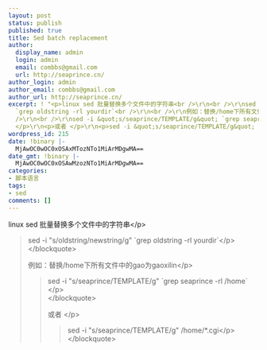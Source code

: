```yaml
---
layout: post
status: publish
published: true
title: Sed batch replacement
author:
  display_name: admin
  login: admin
  email: combbs@gmail.com
  url: http://seaprince.cn/
author_login: admin
author_email: combbs@gmail.com
author_url: http://seaprince.cn/
excerpt: ! "<p>linux sed 批量替换多个文件中的字符串<br />\r\n<br />\r\nsed -i &quot;s/oldstring/newstring/g&quot;
  `grep oldstring -rl yourdir`<br />\r\n<br />\r\n例如：替换/home下所有文件中的gao为gaoxilin<br
  />\r\n<br />\r\nsed -i &quot;s/seaprince/TEMPLATE/g&quot; `grep seaprince -rl /home`
  </p>\r\n<p>或者 </p>\r\n<p>sed -i &quot;s/seaprince/TEMPLATE/g&quot; /home/*.cgi</p>"
wordpress_id: 215
date: !binary |-
  MjAwOC0wOC0xOSAxMTozNTo1MiArMDgwMA==
date_gmt: !binary |-
  MjAwOC0wOC0xOSAwMzozNTo1MiArMDgwMA==
categories:
- 脚本语言
tags:
- sed
comments: []
---
```

<p>linux sed 批量替换多个文件中的字符串<&#47;p></p>
<blockquote>
<p>sed -i "s&#47;oldstring&#47;newstring&#47;g" `grep oldstring -rl yourdir`<&#47;p><br />
<&#47;blockquote></p>
<p>例如：替换&#47;home下所有文件中的gao为gaoxilin<&#47;p></p>
<blockquote>
<p>sed -i "s&#47;seaprince&#47;TEMPLATE&#47;g" `grep seaprince -rl &#47;home` <&#47;p><br />
<&#47;blockquote></p>
<p>或者 <&#47;p></p>
<blockquote>
<p>sed -i "s&#47;seaprince&#47;TEMPLATE&#47;g" &#47;home&#47;*.cgi<&#47;p><br />
<&#47;blockquote></p>
